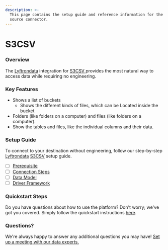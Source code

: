 ```yaml
---
description: >-
  This page contains the setup guide and reference information for the S3CSV
  source connector.
---
```


# S3CSV

### Overview

The [Lyftrondata](https://www.lyftrondata.com/) integration for [S3CSV](https://lyftrondata.z13.web.core.windows.net/integration/technology-analytics/amazon-s3-csv/)[ ](https://lyftron.com/source/data-migration-from-amazon-s3-to-snowflake-google-bigquery-amazon-redshift-and-azure-sql-database/)provides the most natural way to access data while requiring no engineering.

### Key Features

* Shows a list of buckets
  * Shows the different kinds of files, which can be Located inside the bucket
* Folders (like folders on a computer) and files (like folders on a computer).
* Show the tables and files, like the individual columns and their data.

### Setup Guide

To connect to your destination without engineering, follow our step-by-step [Lyftrondata](https://www.lyftrondata.com/) [S3CSV](https://lyftrondata.z13.web.core.windows.net/integration/technology-analytics/amazon-s3-csv/) setup guide.

* [ ] [Prerequisite](../amazon-s3/prerequisite.md)
* [ ] [Connection Steps](../amazon-s3/connection-steps.md)
* [ ] [Data Model](../amazon-s3/data-model/erd.md)
* [ ] [Driver Framework](../amazon-s3/driver-framework/)

### Quickstart Steps

Do you have questions about how to use the platform? Don't worry; we've got you covered. Simply follow the quickstart instructions [here](./).

### Questions? <a href="#questions" id="questions"></a>

We're always happy to answer any additional questions you may have! [Set up a meeting with our data experts.](https://www.lyftrondata.com/book-a-meeting/)
